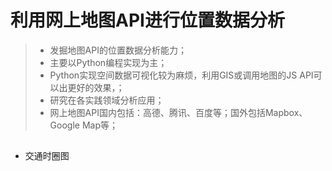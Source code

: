 # 利用网上地图API进行位置数据分析
> * 发掘地图API的位置数据分析能力；
> * 主要以Python编程实现为主；
> * Python实现空间数据可视化较为麻烦，利用GIS或调用地图的JS API可以出更好的效果，；
> * 研究在各实践领域分析应用；
> * 网上地图API国内包括：高德、腾讯、百度等；国外包括Mapbox、Google Map等；

## 
* 交通时圈图
